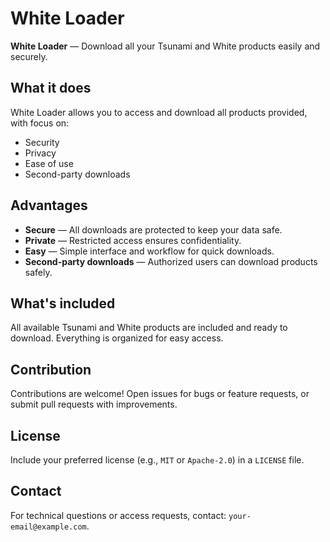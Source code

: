 # White Loader

**White Loader** — Download all your Tsunami and White products easily and securely.

## What it does
White Loader allows you to access and download all products provided, with focus on:
- Security
- Privacy
- Ease of use
- Second-party downloads

## Advantages
- **Secure** — All downloads are protected to keep your data safe.
- **Private** — Restricted access ensures confidentiality.
- **Easy** — Simple interface and workflow for quick downloads.
- **Second-party downloads** — Authorized users can download products safely.

## What's included
All available Tsunami and White products are included and ready to download. Everything is organized for easy access.

## Contribution
Contributions are welcome! Open issues for bugs or feature requests, or submit pull requests with improvements.

## License
Include your preferred license (e.g., `MIT` or `Apache-2.0`) in a `LICENSE` file.

## Contact
For technical questions or access requests, contact: `your-email@example.com`.
